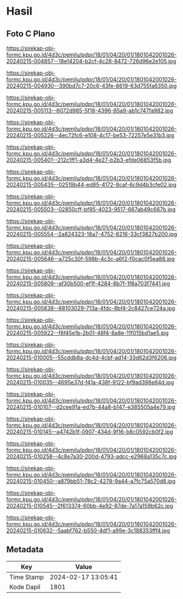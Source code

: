 # Hasil

## Foto C Plano

https://sirekap-obj-formc.kpu.go.id/4d3c/pemilu/pdpr/18/01/04/20/01/1801042001026-20240215-004857--18e14204-b2cf-4c28-8472-726d96e2e105.jpg

https://sirekap-obj-formc.kpu.go.id/4d3c/pemilu/pdpr/18/01/04/20/01/1801042001026-20240215-004930--390bd7c7-20c6-43fe-8619-63d755fa6350.jpg

https://sirekap-obj-formc.kpu.go.id/4d3c/pemilu/pdpr/18/01/04/20/01/1801042001026-20240215-005113--6072d985-5f18-4396-85a9-ab1c747fa982.jpg

https://sirekap-obj-formc.kpu.go.id/4d3c/pemilu/pdpr/18/01/04/20/01/1801042001026-20240215-005226--4ec72fc6-e108-4c17-be53-72257e5e31b3.jpg

https://sirekap-obj-formc.kpu.go.id/4d3c/pemilu/pdpr/18/01/04/20/01/1801042001026-20240215-005401--212c1ff1-a3d4-4e27-b2b3-efde06853f5b.jpg

https://sirekap-obj-formc.kpu.go.id/4d3c/pemilu/pdpr/18/01/04/20/01/1801042001026-20240215-005435--02519b44-ed85-4172-8caf-6c9d4b3cfe02.jpg

https://sirekap-obj-formc.kpu.go.id/4d3c/pemilu/pdpr/18/01/04/20/01/1801042001026-20240215-005503--02850cff-bf95-4023-9517-667ab49c667b.jpg

https://sirekap-obj-formc.kpu.go.id/4d3c/pemilu/pdpr/18/01/04/20/01/1801042001026-20240215-005554--2a824323-18a7-4752-8216-33cf3827b200.jpg

https://sirekap-obj-formc.kpu.go.id/4d3c/pemilu/pdpr/18/01/04/20/01/1801042001026-20240215-005646--a725c30f-598b-4c3c-a6f2-f0cac0f5ea88.jpg

https://sirekap-obj-formc.kpu.go.id/4d3c/pemilu/pdpr/18/01/04/20/01/1801042001026-20240215-005809--af30b500-ef1f-4284-8b7f-1f8a703f7441.jpg

https://sirekap-obj-formc.kpu.go.id/4d3c/pemilu/pdpr/18/01/04/20/01/1801042001026-20240215-005838--88103029-713a-4fdc-8bf4-2c8427ce724a.jpg

https://sirekap-obj-formc.kpu.go.id/4d3c/pemilu/pdpr/18/01/04/20/01/1801042001026-20240215-005922--f8f45e1b-2b01-48f4-8a8e-11f015bd1ae5.jpg

https://sirekap-obj-formc.kpu.go.id/4d3c/pemilu/pdpr/18/01/04/20/01/1801042001026-20240215-010005--55cddb8a-dc4d-4cbf-ad14-33d62d3f6206.jpg

https://sirekap-obj-formc.kpu.go.id/4d3c/pemilu/pdpr/18/01/04/20/01/1801042001026-20240215-010035--4695e37d-f41a-438f-9122-bf9ad398e84d.jpg

https://sirekap-obj-formc.kpu.go.id/4d3c/pemilu/pdpr/18/01/04/20/01/1801042001026-20240215-010107--d2cee91a-ed7b-44a8-b147-e385505a4e79.jpg

https://sirekap-obj-formc.kpu.go.id/4d3c/pemilu/pdpr/18/01/04/20/01/1801042001026-20240215-010145--a4742b1f-0907-434d-9f16-b8c0592cb0f2.jpg

https://sirekap-obj-formc.kpu.go.id/4d3c/pemilu/pdpr/18/01/04/20/01/1801042001026-20240215-010258--4c8e7a30-200d-4793-adcc-e2968a135c7c.jpg

https://sirekap-obj-formc.kpu.go.id/4d3c/pemilu/pdpr/18/01/04/20/01/1801042001026-20240215-010450--a879bb51-78c2-4278-9a44-a7fc75a570d8.jpg

https://sirekap-obj-formc.kpu.go.id/4d3c/pemilu/pdpr/18/01/04/20/01/1801042001026-20240215-010545--2f613374-60bb-4e92-87de-7a17a159b62c.jpg

https://sirekap-obj-formc.kpu.go.id/4d3c/pemilu/pdpr/18/01/04/20/01/1801042001026-20240215-010632--5aabf762-b550-4df1-a99e-3c188353fff4.jpg


## Metadata

| Key        | Value               |
| ---------- | ------------------- |
| Time Stamp | 2024-02-17 13:05:41 |
| Kode Dapil | 1801                |



